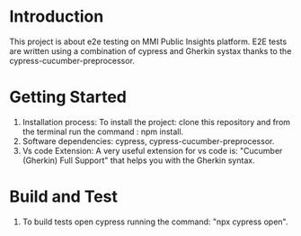 # Introduction 
This project is about e2e testing on MMI Public Insights platform. E2E tests are written using a combination of cypress and Gherkin systax thanks to the cypress-cucumber-preprocessor. 

# Getting Started
1.	Installation process: To install the project: clone this repository and from the terminal run the command : npm install.
2.	Software dependencies: cypress, cypress-cucumber-preprocessor.
3.  Vs code Extension: A very useful extension for vs code is: "Cucumber (Gherkin) Full Support" that helps you with the Gherkin syntax.


# Build and Test
1. To build tests open cypress running the command: "npx cypress open".
